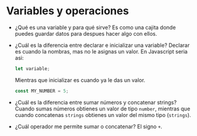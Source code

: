 # Variables y operaciones

- ¿Qué es una variable y para qué sirve?
  Es como una cajita donde puedes guardar datos
  para despues hacer algo con ellos.

- ¿Cuál es la diferencia entre declarar e inicializar una variable?
  Declarar es cuando la nombras, mas no le asignas un valor.
  En Javascript seria asi:

  ```javascript
  let variable;
  ```

  Mientras que inicializar es cuando ya le das un valor.

  ```javascript
  const MY_NUMBER = 5;
  ```

- ¿Cuál es la diferencia entre sumar números y concatenar strings?
  Cuando sumas números obtienes un valor de tipo `number`, mientras
  que cuando concatenas `strings` obtienes un valor del mismo tipo (`strings`).

- ¿Cuál operador me permite sumar o concatenar?
  El signo `+`.
